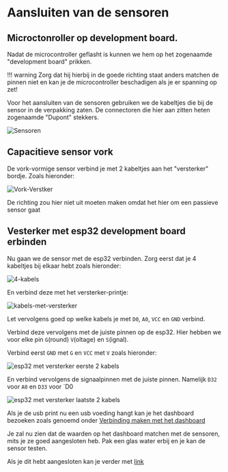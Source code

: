 # Aansluiten van de sensoren

## Microctonroller op development board.

Nadat de microcontroller geflasht is kunnen we hem op het zogenaamde "development board" prikken. 

!!! warning
    Zorg dat hij hierbij in de goede richting staat anders matchen de pinnen niet en kan je de microcontroller beschadigen als je er spanning op zet!

Voor het aansluiten van de sensoren gebruiken we de kabeltjes die bij de sensor in de verpakking zaten. De connectoren die hier aan zitten heten zogenaamde "Dupont" stekkers.

![Sensoren](../img/sensor-bag.jpg)

## Capacitieve sensor vork

De vork-vormige sensor verbind je met 2 kabeltjes aan het "versterker" bordje. Zoals hieronder:

![Vork-Verstker](../img/fork-amplifier.jpg)

De richting zou hier niet uit moeten maken omdat het hier om een passieve sensor gaat

## Vesterker met esp32 development board erbinden

Nu gaan we de sensor met de esp32 verbinden. Zorg eerst dat je 4 kabeltjes bij elkaar hebt zoals hieronder:

![4-kabels](../img/4-cables.jpg)

En verbind deze met het versterker-printje:

![kabels-met-versterker](../img/connect-amplifier.jpg)

Let vervolgens goed op welke kabels je met `D0`, `A0`, `VCC` en `GND` verbind.

Verbind deze vervolgens met de juiste pinnen op de esp32. Hier hebben we voor elke pin `G`(round) `V`(oltage) en `S`(ignal).

Verbind eerst `GND` met `G` en `VCC` met `V` zoals hieronder:

![esp32 met versterker eerste 2 kabels](../img/esp32-amplifier-first-2.jpg)

En verbind vervolgens de signaalpinnen met de juiste pinnen. Namelijk `D32` voor `A0` en `D33` voor `D0

![esp32 met versterker laatste 2 kabels](../img/esp32-amplifier-last-2.jpg)

Als je de usb print nu een usb voeding hangt kan je het dashboard bezoeken zoals genoemd onder [Verbinding maken met het dashboard](01-flashing-firmware.md#verbinding-maken-met-het-dashboard)

Je zal nu zien dat de waarden op het dashboard matchen met de sensoren, mits je ze goed aangesloten heb. Pak een glas water erbij en je kan de sensor testen.

Als je dit hebt aangesloten kan je verder met [link](03-pump.md)

